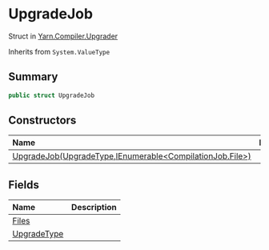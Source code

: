 # UpgradeJob

Struct in [Yarn.Compiler.Upgrader](api/csharp/yarn.compiler.upgrader.md)

Inherits from `System.ValueType`

## Summary



```csharp
public struct UpgradeJob
```

## Constructors

|Name|Description|
|:---|:---|
|[UpgradeJob(UpgradeType,IEnumerable<CompilationJob.File>)](api/csharp/yarn.compiler.upgrader.upgradejob..ctor.md)||

## Fields

|Name|Description|
|:---|:---|
|[Files](api/csharp/yarn.compiler.upgrader.upgradejob.files.md)||
|[UpgradeType](api/csharp/yarn.compiler.upgrader.upgradejob.upgradetype.md)||

